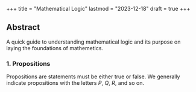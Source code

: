 +++
title = "Mathematical Logic"
lastmod = "2023-12-18"
draft = true
+++

<div class="padded">

## **Abstract**  

A quick guide to understanding mathematical logic and its purpose on laying the foundations of mathemetics.

</div>

<h3 class="centered">1. Propositions</h3>

<div class="padded">

Propositions are statements must be either true or false. We generally indicate propositions with the letters *P*, *Q*, *R*, and so on.

</div>
